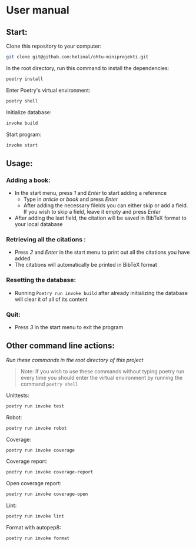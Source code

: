 # User manual

## Start:

Clone this repository to your computer:

```bash
git clone git@github.com:helinal/ohtu-miniprojekti.git
```

In the root directory, run this command to install the dependencies:

```bash
poetry install
```

Enter Poetry's virtual environment:

```bash
poetry shell
```

Initialize database:

```bash
invoke build
```

Start program:

```bash
invoke start
```

## Usage:

### Adding a book:

- In the start menu, press _1_ and _Enter_ to start adding a reference
  - Type in _article_ or _book_ and press _Enter_
  - After adding the necessary filelds you can either skip or add a field. If you wish to skip a field, leave it empty and press _Enter_
- After adding the last field, the citation will be saved in BibTeX format to your local database

### Retrieving all the citations :

- Press _2_ and _Enter_ in the start menu to print out all the citations you have added
- The citations will automatically be printed in BibTeX format

### Resetting the database:

- Running `Poetry run invoke build` after already initializing the database will clear it of all of its content

### Quit:

- Press _3_ in the start menu to exit the program

## Other command line actions:

_Run these commands in the root directory of this project_

> Note: If you wish to use these commands without typing poetry run every time you should enter the virtual environment by running the command `poetry shell`

Unittests:

```bash
poetry run invoke test
```

Robot:

```bash
poetry run invoke robot
```

Coverage:

```bash
poetry run invoke coverage
```

Coverage report:

```bash
poetry run invoke coverage-report
```

Open coverage report:

```bash
poetry run invoke coverage-open
```

Lint:

```bash
poetry run invoke lint
```

Format with autopep8:

```bash
poetry run invoke format
```
